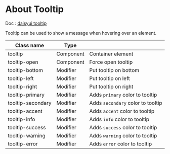 # About Tooltip

Doc : [daisyui tooltip](https://daisyui.com/components/tooltip/)

Tooltip can be used to show a message when hovering over an element.

| Class name        |   Type     |                                    |
|-------------------|------------|------------------------------------|
| tooltip           | Component  | Container element                  |
| tooltip-open      | Component  | Force open tooltip                 |
| tooltip-bottom    | Modifier   | Put tooltip on bottom              |
| tooltip-left      | Modifier   | Put tooltip on left                |
| tooltip-right     | Modifier   | Put tooltip on right               |
| tooltip-primary   | Modifier   | Adds `primary` color to tooltip    |
| tooltip-secondary | Modifier   | Adds `secondary` color to tooltip  |
| tooltip-accent    | Modifier   | Adds `accent` color to tooltip     |
| tooltip-info      | Modifier   | Adds `info` color to tooltip       |
| tooltip-success   | Modifier   | Adds `success` color to tooltip    |
| tooltip-warning   | Modifier   | Adds `warning` color to tooltip    |
| tooltip-error     | Modifier   | Adds `error` color to tooltip      |
